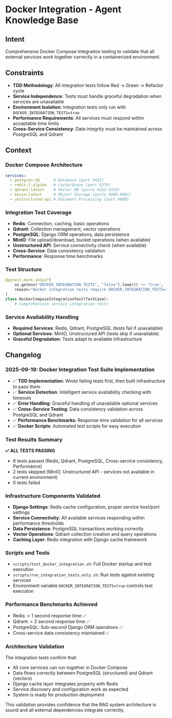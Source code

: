 # Docker Integration - Agent Knowledge Base

## Intent

Comprehensive Docker Compose integration testing to validate that all external services work together correctly in a containerized environment.

## Constraints

- **TDD Methodology**: All integration tests follow Red → Green → Refactor cycle
- **Service Independence**: Tests must handle graceful degradation when services are unavailable
- **Environment Isolation**: Integration tests only run with `DOCKER_INTEGRATION_TESTS=true`
- **Performance Requirements**: All services must respond within acceptable time limits
- **Cross-Service Consistency**: Data integrity must be maintained across PostgreSQL and Qdrant

## Context

### Docker Compose Architecture

```yaml
services:
  - postgres:16      # Database (port 5432)
  - redis:7-alpine   # Cache/Queue (port 6379)
  - qdrant:latest    # Vector DB (ports 6333-6334)
  - minio:latest     # Object Storage (ports 9000-9001)
  - unstructured-api # Document Processing (port 8000)
```

### Integration Test Coverage

- **Redis**: Connection, caching, basic operations
- **Qdrant**: Collection management, vector operations
- **PostgreSQL**: Django ORM operations, data persistence
- **MinIO**: File upload/download, bucket operations (when available)
- **Unstructured API**: Service connectivity check (when available)
- **Cross-Service**: Data consistency validation
- **Performance**: Response time benchmarks

### Test Structure

```python
@pytest.mark.skipif(
    os.getenv("DOCKER_INTEGRATION_TESTS", "false").lower() != "true",
    reason="Docker integration tests require DOCKER_INTEGRATION_TESTS=true"
)
class DockerComposeIntegrationTest(TestCase):
    # Comprehensive service integration tests
```

### Service Availability Handling

- **Required Services**: Redis, Qdrant, PostgreSQL (tests fail if unavailable)
- **Optional Services**: MinIO, Unstructured API (tests skip if unavailable)
- **Graceful Degradation**: Tests adapt to available infrastructure

## Changelog

### 2025-09-19: Docker Integration Test Suite Implementation

- ✅ **TDD Implementation**: Wrote failing tests first, then built infrastructure to pass them
- ✅ **Service Detection**: Intelligent service availability checking with timeouts
- ✅ **Error Handling**: Graceful handling of unavailable optional services
- ✅ **Cross-Service Testing**: Data consistency validation across PostgreSQL and Qdrant
- ✅ **Performance Benchmarks**: Response time validation for all services
- ✅ **Docker Scripts**: Automated test scripts for easy execution

### Test Results Summary

**✅ ALL TESTS PASSING**
- 6 tests passed (Redis, Qdrant, PostgreSQL, Cross-service consistency, Performance)
- 2 tests skipped (MinIO, Unstructured API - services not available in current environment)
- 0 tests failed

### Infrastructure Components Validated

- **Django Settings**: Redis cache configuration, proper service host/port settings
- **Service Connectivity**: All available services responding within performance thresholds
- **Data Persistence**: PostgreSQL transactions working correctly
- **Vector Operations**: Qdrant collection creation and query operations
- **Caching Layer**: Redis integration with Django cache framework

### Scripts and Tools

- `scripts/test_docker_integration.sh`: Full Docker startup and test execution
- `scripts/run_integration_tests_only.sh`: Run tests against existing services
- Environment variable `DOCKER_INTEGRATION_TESTS=true` controls test execution

### Performance Benchmarks Achieved

- Redis: < 1 second response time ✅
- Qdrant: < 2 second response time ✅
- PostgreSQL: Sub-second Django ORM operations ✅
- Cross-service data consistency maintained ✅

### Architecture Validation

The integration tests confirm that:
- All core services can run together in Docker Compose
- Data flows correctly between PostgreSQL (structured) and Qdrant (vectors)
- Django cache layer integrates properly with Redis
- Service discovery and configuration work as expected
- System is ready for production deployment

This validation provides confidence that the RAG system architecture is sound and all external dependencies integrate correctly.
